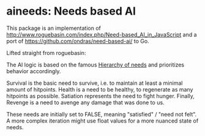 # aineeds: Needs based AI

This package is an implementation of http://www.roguebasin.com/index.php/Need-based_AI_in_JavaScript and a port of https://github.com/ondras/need-based-ai/ to Go.

Lifted straight from roguebasin:

The AI logic is based on the famous [Hierarchy of needs](https://en.wikipedia.org/wiki/Maslow%27s_hierarchy_of_needs) and prioritizes behavior accordingly.

Survival is the basic need to survive, i.e. to maintain at least a minimal amount of hitpoints. Health is a need to be healthy, to regenerate as many hitpoints as possible. Satiation represents the need to fight hunger. Finally, Revenge is a need to avenge any damage that was done to us.

These needs are initially set to FALSE, meaning "satisfied" / "need not felt". A more complex iteration might use float values for a more nuanced state of needs.